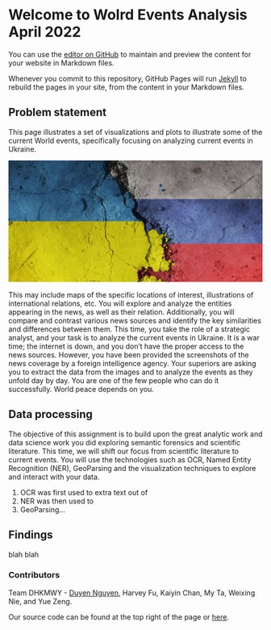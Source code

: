 # Welcome to Wolrd Events Analysis April 2022

You can use the [editor on GitHub](https://github.com/duyen21/World-Events-Analysis/edit/main/README.md) to maintain and preview the content for your website in Markdown files.

Whenever you commit to this repository, GitHub Pages will run [Jekyll](https://jekyllrb.com/) to rebuild the pages in your site, from the content in your Markdown files.

## Problem statement
This page illustrates a set of visualizations and plots to illustrate some
of the current World events, specifically focusing on analyzing current events in Ukraine. 

![image](Russia-Ukraine.jpeg)

This may include maps of the specific locations of interest,
illustrations of international relations, etc. You will explore and analyze the entities
appearing in the news, as well as their relation. Additionally, you will compare and
contrast various news sources and identify the key similarities and differences between
them.
This time, you take the role of a strategic analyst, and your task is to analyze the current
events in Ukraine. It is a war time; the internet is down, and you don’t have the proper
access to the news sources. However, you have been provided the screenshots of the
news coverage by a foreign intelligence agency. Your superiors are asking you to extract
the data from the images and to analyze the events as they unfold day by day. You are one
of the few people who can do it successfully. World peace depends on you.

## Data processing

The objective of this assignment is to build upon the great analytic work and data science
work you did exploring semantic forensics and scientific literature. This time, we will
shift our focus from scientific literature to current events. You will use the technologies
such as OCR, Named Entity Recognition (NER), GeoParsing and the visualization techniques to
explore and interact with your data.
1. OCR was first used to extra text out of 
2. NER was then used to
3. GeoParsing...

## Findings
blah blah


### Contributors
Team DHKMWY - [Duyen Nguyen](https://github.com/duyen21), Harvey Fu, Kaiyin Chan, My Ta, Weixing Nie, and Yue Zeng.

Our source code can be found at the top right of the page or [here](https://github.com/duyen21/World-Events-Analysis).

